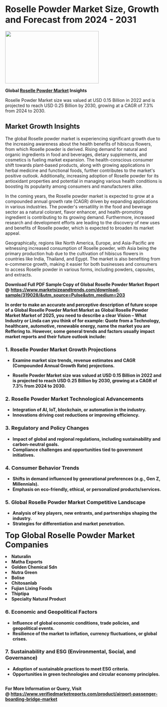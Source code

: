 <H1>Roselle Powder Market Size, Growth and Forecast from 2024 - 2031</H1><img class="aligncenter size-medium wp-image-584254" src="https://thirdeyenews.in/wp-content/uploads/2024/09/Global-Market-Research-300x168.jpeg" alt="" width="300" height="168" /><p><strong>Global&nbsp;<a href="https://www.marketsizeandtrends.com/download-sample/319028/&amp;utm_source=Pulse&amp;utm_medium=203">Roselle Powder Market</a> Insights</strong></p><p>Roselle Powder Market size was valued at USD 0.15 Billion in 2022 and is projected to reach USD 0.25 Billion by 2030, growing at a CAGR of 7.3% from 2024 to 2030.</p><p><h2>Market Growth Insights</h2> <p>The global Roselle powder market is experiencing significant growth due to the increasing awareness about the health benefits of hibiscus flowers, from which Roselle powder is derived. Rising demand for natural and organic ingredients in food and beverages, dietary supplements, and cosmetics is fueling market expansion. The health-conscious consumer shift towards plant-based products, along with growing applications in herbal medicine and functional foods, further contributes to the market's positive outlook. Additionally, increasing adoption of Roselle powder for its antioxidant properties and potential in managing various health conditions is boosting its popularity among consumers and manufacturers alike.</p> <p><strong></strong></p> <p>In the coming years, the Roselle powder market is expected to grow at a compounded annual growth rate (CAGR) driven by expanding applications in various industries. The powder's versatility in the food and beverage sector as a natural colorant, flavor enhancer, and health-promoting ingredient is contributing to its growing demand. Furthermore, increased research and development efforts are leading to the discovery of new uses and benefits of Roselle powder, which is expected to broaden its market appeal.</p> <p>Geographically, regions like North America, Europe, and Asia-Pacific are witnessing increased consumption of Roselle powder, with Asia being the primary production hub due to the cultivation of hibiscus flowers in countries like India, Thailand, and Egypt. The market is also benefiting from e-commerce growth, making it easier for both businesses and consumers to access Roselle powder in various forms, including powders, capsules, and extracts.</p> <p><strong></p><p><span class=""><strong>Download Full PDF Sample Copy of Global Roselle Powder Market Report</strong> @ <a href="https://www.marketsizeandtrends.com/download-sample/319028/&amp;utm_source=Pulse&amp;utm_medium=203" target="_blank">https://www.marketsizeandtrends.com/download-sample/319028/&amp;utm_source=Pulse&amp;utm_medium=203</a></span></p><p>In order to make an accurate and perceptive description of future scope of a Global&nbsp;Roselle Powder Market Market as Global&nbsp;Roselle Powder Market Market of 2025, you need to describe a clear Vision &ndash; What Industry or Linda can you think of for example: Quote from a Technology, healthcare, automotive, renewable energy, name the market you are Reffering to. However, some general trends and factors usually impact market reports and their future outlook include:</p><h3>1.&nbsp;<strong>Roselle Powder Market Growth Projections</strong></h3><ul><li>Examine market size trends, revenue estimates and CAGR (Compounded Annual Growth Rate) projections.</li><li><p>Roselle Powder Market size was valued at USD 0.15 Billion in 2022 and is projected to reach USD 0.25 Billion by 2030, growing at a CAGR of 7.3% from 2024 to 2030.</p></li></ul><h3>2.&nbsp;<strong>Roselle Powder Market Technological Advancements</strong></h3><ul><li>Integration of AI, IoT, blockchain, or automation in the industry.</li><li>Innovations driving cost reductions or improving efficiency.</li></ul><h3>3.&nbsp;<strong>Regulatory and Policy Changes</strong></h3><ul><li>Impact of global and regional regulations, including sustainability and carbon-neutral goals.</li><li>Compliance challenges and opportunities tied to government initiatives.</li></ul><h3>4.&nbsp;<strong>Consumer Behavior Trends</strong></h3><ul><li>Shifts in demand influenced by generational preferences (e.g., Gen Z, Millennials).</li><li>Emphasis on eco-friendly, ethical, or personalized products/services.</li></ul><h3>5.&nbsp;<strong>Global Roselle Powder Market Competitive Landscape</strong></h3><ul><li>Analysis of key players, new entrants, and partnerships shaping the industry.</li><li>Strategies for differentiation and market penetration.</li></ul><p data-pm-slice="1 1 []"><span style="color: inherit; font-family: inherit; font-size: 25px;">Top Global Roselle Powder Market Companies</span></p><div class="" data-test-id=""><p><li>Naturalin</li><li> Matha Exports</li><li> Golden Chemical Sdn</li><li> Nutra Green</li><li> Bolise</li><li> Chitosanlab</li><li> Fujian Lixing Foods</li><li> Thiptipa</li><li> Specialty Natural Product</li></p></div><h3>6.&nbsp;<strong>Economic and Geopolitical Factors</strong></h3><ul><li>Influence of global economic conditions, trade policies, and geopolitical events.</li><li>Resilience of the market to inflation, currency fluctuations, or global crises.</li></ul><h3>7.&nbsp;<strong>Sustainability and ESG (Environmental, Social, and Governance)</strong></h3><ul><li>Adoption of sustainable practices to meet ESG criteria.</li><li>Opportunities in green technologies and circular economy principles.</li></ul><h2><strong style="font-size: 14px;">For More Information or Query, Visit @&nbsp;</strong><a style="background-color: #ffffff; font-size: 14px;" href="https://www.marketsizeandtrends.com/report/roselle-powder-market/" target="_blank">https://www.verifiedmarketreports.com/product/airport-passenger-boarding-bridge-market</a></h2>
